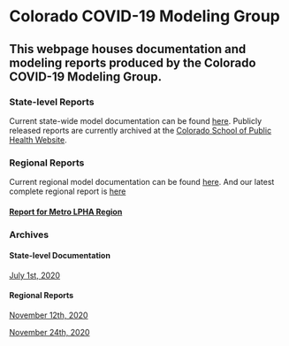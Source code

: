 # Colorado COVID-19 Modeling Group
## This webpage houses documentation and modeling reports produced by the Colorado COVID-19 Modeling Group. 

### State-level Reports
Current state-wide model documentation can be found [here](https://agb85.github.io/covid-19/SEIR%20Documentation.pdf).
Publicly released reports are currently archived at the [Colorado School of Public Health Website](https://coloradosph.cuanschutz.edu/resources/covid-19/modeling-results).


### Regional Reports
Current regional model documentation can be found [here](https://agb85.github.io/covid-19/Regional%20Model%20Documentation.pdf).
And our latest complete regional report is [here](https://agb85.github.io/covid-19/Regional%20Report.html)

#### [Report for Metro LPHA Region](https://github.io/covid-19/Metro%20LPHA%20Region%20Report.html)


### Archives
#### State-level Documentation
[July 1st, 2020](https://agb85.github.io/covid-19/SEIR%20Documentation_20200701.pdf)

#### Regional Reports
[November 12th, 2020](https://agb85.github.io/covid-19/RegionalReport_20201112.pdf)

[November 24th, 2020](https://agb85.github.io/covid-19/Regional%20Report_20201124.pdf)
